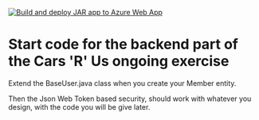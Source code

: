 [![Build and deploy JAR app to Azure Web App](https://github.com/Frederikmahipal/cars-r-us/actions/workflows/azure-webapps-java-jar.yml/badge.svg)](https://github.com/Frederikmahipal/cars-r-us/actions/workflows/azure-webapps-java-jar.yml)

# Start code for the backend part of the Cars 'R' Us ongoing exercise

Extend the BaseUser.java class when you create your Member entity. 

Then the Json Web Token based security, should work with whatever you design, with the code you will be give later.

